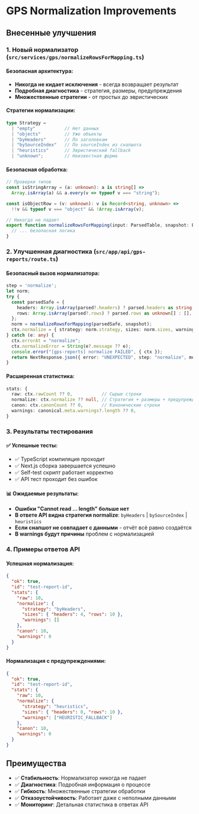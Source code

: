 # GPS Normalization Improvements

## Внесенные улучшения

### 1. **Новый нормализатор** (`src/services/gps/normalizeRowsForMapping.ts`)

#### Безопасная архитектура:
- **Никогда не кидает исключения** - всегда возвращает результат
- **Подробная диагностика** - стратегия, размеры, предупреждения
- **Множественные стратегии** - от простых до эвристических

#### Стратегии нормализации:
```typescript
type Strategy = 
  | "empty"           // Нет данных
  | "objects"         // Уже объекты
  | "byHeaders"       // По заголовкам
  | "bySourceIndex"   // По sourceIndex из снапшота
  | "heuristics"      // Эвристический fallback
  | "unknown";        // Неизвестная форма
```

#### Безопасная обработка:
```typescript
// Проверки типов
const isStringArray = (a: unknown): a is string[] => 
  Array.isArray(a) && a.every(v => typeof v === "string");

const isObjectRow = (v: unknown): v is Record<string, unknown> => 
  !!v && typeof v === "object" && !Array.isArray(v);

// Никогда не падает
export function normalizeRowsForMapping(input: ParsedTable, snapshot: ProfileSnapshot): NormalizeResult {
  // ... безопасная логика
}
```

### 2. **Улучшенная диагностика** (`src/app/api/gps-reports/route.ts`)

#### Безопасный вызов нормализатора:
```typescript
step = 'normalize';
let norm;
try {
  const parsedSafe = {
    headers: Array.isArray(parsed?.headers) ? parsed.headers as string[] : [],
    rows: Array.isArray(parsed?.rows) ? parsed.rows as unknown[] : [],
  };
  norm = normalizeRowsForMapping(parsedSafe, snapshot);
  ctx.normalize = { strategy: norm.strategy, sizes: norm.sizes, warnings: norm.warnings };
} catch (e: any) {
  ctx.errorAt = "normalize";
  ctx.normalizeError = String(e?.message ?? e);
  console.error("[gps-reports] normalize FAILED", { ctx });
  return NextResponse.json({ error: "UNEXPECTED", step: "normalize", message: ctx.normalizeError }, { status: 500 });
}
```

#### Расширенная статистика:
```typescript
stats: {
  raw: ctx.rawCount ?? 0,           // Сырые строки
  normalize: ctx.normalize ?? null, // Стратегия + размеры + предупреждения
  canon: ctx.canonCount ?? 0,       // Канонические строки
  warnings: canonical.meta.warnings?.length ?? 0,
}
```

### 3. **Результаты тестирования**

#### ✅ **Успешные тесты:**
- ✅ TypeScript компиляция проходит
- ✅ Next.js сборка завершается успешно
- ✅ Self-test скрипт работает корректно
- ✅ API тест проходит без ошибок

#### 📊 **Ожидаемые результаты:**
- **Ошибки "Cannot read … length" больше нет**
- **В ответе API видна стратегия normalize**: `byHeaders` | `bySourceIndex` | `heuristics`
- **Если снапшот не совпадает с данными** - отчёт всё равно создаётся
- **В warnings будут причины** проблем с нормализацией

### 4. **Примеры ответов API**

#### Успешная нормализация:
```json
{
  "ok": true,
  "id": "test-report-id",
  "stats": {
    "raw": 10,
    "normalize": {
      "strategy": "byHeaders",
      "sizes": { "headers": 4, "rows": 10 },
      "warnings": []
    },
    "canon": 10,
    "warnings": 0
  }
}
```

#### Нормализация с предупреждениями:
```json
{
  "ok": true,
  "id": "test-report-id",
  "stats": {
    "raw": 10,
    "normalize": {
      "strategy": "heuristics",
      "sizes": { "headers": 0, "rows": 10 },
      "warnings": ["HEURISTIC_FALLBACK"]
    },
    "canon": 10,
    "warnings": 0
  }
}
```

## Преимущества

- ✅ **Стабильность**: Нормализатор никогда не падает
- ✅ **Диагностика**: Подробная информация о процессе
- ✅ **Гибкость**: Множественные стратегии обработки
- ✅ **Отказоустойчивость**: Работает даже с неполными данными
- ✅ **Мониторинг**: Детальная статистика в ответах API
